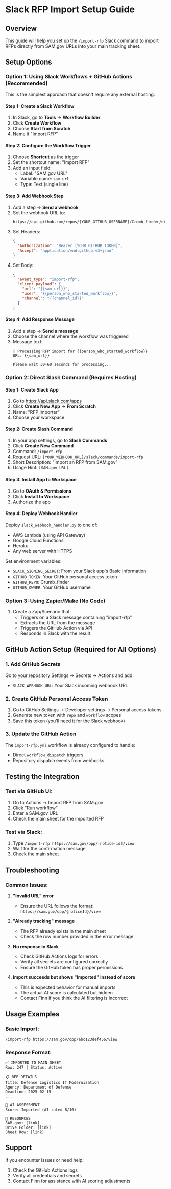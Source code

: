 # Slack RFP Import Setup Guide

## Overview
This guide will help you set up the `/import-rfp` Slack command to import RFPs directly from SAM.gov URLs into your main tracking sheet.

## Setup Options

### Option 1: Using Slack Workflows + GitHub Actions (Recommended)

This is the simplest approach that doesn't require any external hosting.

#### Step 1: Create a Slack Workflow

1. In Slack, go to **Tools** → **Workflow Builder**
2. Click **Create Workflow**
3. Choose **Start from Scratch**
4. Name it "Import RFP"

#### Step 2: Configure the Workflow Trigger

1. Choose **Shortcut** as the trigger
2. Set the shortcut name: "Import RFP"
3. Add an input field:
   - Label: "SAM.gov URL"
   - Variable name: `sam_url`
   - Type: Text (single line)

#### Step 3: Add Webhook Step

1. Add a step → **Send a webhook**
2. Set the webhook URL to:
   ```
   https://api.github.com/repos/[YOUR_GITHUB_USERNAME]/Crumb_finder/dispatches
   ```
3. Set Headers:
   ```json
   {
     "Authorization": "Bearer [YOUR_GITHUB_TOKEN]",
     "Accept": "application/vnd.github.v3+json"
   }
   ```
4. Set Body:
   ```json
   {
     "event_type": "import-rfp",
     "client_payload": {
       "url": "{{sam_url}}",
       "user": "{{person_who_started_workflow}}",
       "channel": "{{channel_id}}"
     }
   }
   ```

#### Step 4: Add Response Message

1. Add a step → **Send a message**
2. Choose the channel where the workflow was triggered
3. Message text:
   ```
   🔄 Processing RFP import for {{person_who_started_workflow}}
   URL: {{sam_url}}
   
   Please wait 30-60 seconds for processing...
   ```

### Option 2: Direct Slash Command (Requires Hosting)

#### Step 1: Create Slack App

1. Go to https://api.slack.com/apps
2. Click **Create New App** → **From Scratch**
3. Name: "RFP Importer"
4. Choose your workspace

#### Step 2: Create Slash Command

1. In your app settings, go to **Slash Commands**
2. Click **Create New Command**
3. Command: `/import-rfp`
4. Request URL: `[YOUR_WEBHOOK_URL]/slack/commands/import-rfp`
5. Short Description: "Import an RFP from SAM.gov"
6. Usage Hint: `[SAM.gov URL]`

#### Step 3: Install App to Workspace

1. Go to **OAuth & Permissions**
2. Click **Install to Workspace**
3. Authorize the app

#### Step 4: Deploy Webhook Handler

Deploy `slack_webhook_handler.py` to one of:
- AWS Lambda (using API Gateway)
- Google Cloud Functions  
- Heroku
- Any web server with HTTPS

Set environment variables:
- `SLACK_SIGNING_SECRET`: From your Slack app's Basic Information
- `GITHUB_TOKEN`: Your GitHub personal access token
- `GITHUB_REPO`: Crumb_finder
- `GITHUB_OWNER`: Your GitHub username

### Option 3: Using Zapier/Make (No Code)

1. Create a Zap/Scenario that:
   - Triggers on a Slack message containing "import-rfp"
   - Extracts the URL from the message
   - Triggers the GitHub Action via API
   - Responds in Slack with the result

## GitHub Action Setup (Required for All Options)

### 1. Add GitHub Secrets

Go to your repository Settings → Secrets → Actions and add:
- `SLACK_WEBHOOK_URL`: Your Slack incoming webhook URL

### 2. Create GitHub Personal Access Token

1. Go to GitHub Settings → Developer settings → Personal access tokens
2. Generate new token with `repo` and `workflow` scopes
3. Save this token (you'll need it for the Slack webhook)

### 3. Update the GitHub Action

The `import-rfp.yml` workflow is already configured to handle:
- Direct `workflow_dispatch` triggers
- Repository dispatch events from webhooks

## Testing the Integration

### Test via GitHub UI:
1. Go to Actions → Import RFP from SAM.gov
2. Click "Run workflow"
3. Enter a SAM.gov URL
4. Check the main sheet for the imported RFP

### Test via Slack:
1. Type `/import-rfp https://sam.gov/opp/[notice-id]/view`
2. Wait for the confirmation message
3. Check the main sheet

## Troubleshooting

### Common Issues:

1. **"Invalid URL" error**
   - Ensure the URL follows the format: `https://sam.gov/opp/{noticeId}/view`

2. **"Already tracking" message**
   - The RFP already exists in the main sheet
   - Check the row number provided in the error message

3. **No response in Slack**
   - Check GitHub Actions logs for errors
   - Verify all secrets are configured correctly
   - Ensure the GitHub token has proper permissions

4. **Import succeeds but shows "Imported" instead of score**
   - This is expected behavior for manual imports
   - The actual AI score is calculated but hidden
   - Contact Finn if you think the AI filtering is incorrect

## Usage Examples

### Basic Import:
```
/import-rfp https://sam.gov/opp/abc123def456/view
```

### Response Format:
```
✅ IMPORTED TO MAIN SHEET
Row: 247 | Status: Active

📋 RFP DETAILS
Title: Defense Logistics IT Modernization
Agency: Department of Defense
Deadline: 2025-02-15
...

🤖 AI ASSESSMENT
Score: Imported (AI rated 8/10)

📁 RESOURCES
SAM.gov: [link]
Drive Folder: [link]
Sheet Row: [link]
```

## Support

If you encounter issues or need help:
1. Check the GitHub Actions logs
2. Verify all credentials and secrets
3. Contact Finn for assistance with AI scoring adjustments